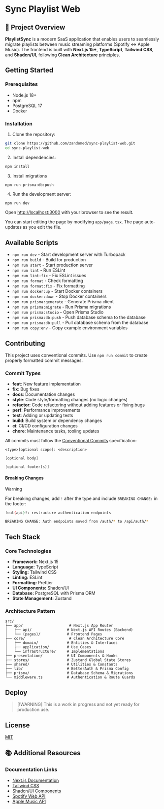 # Sync Playlist Web

## 🎯 Project Overview

**PlaylistSync** is a modern SaaS application that enables users to seamlessly migrate playlists between music streaming platforms (Spotify ↔ Apple Music). The frontend is built with **Next.js 15+**, **TypeScript**, **Tailwind CSS**, and **Shadcn/UI**, following **Clean Architecture** principles.

## Getting Started

### Prerequisites

- Node.js 18+
- npm
- PostgreSQL 17
- Docker

### Installation

1. Clone the repository:

```bash
git clone https://github.com/zandomed/sync-playlist-web.git
cd sync-playlist-web
```

2. Install dependencies:

```bash
npm install
```

3. Install migrations

```
npm run prisma:db:push
```

4. Run the development server:

```bash
npm run dev
```

Open [http://localhost:3000](http://localhost:3000) with your browser to see the result.

You can start editing the page by modifying `app/page.tsx`. The page auto-updates as you edit the file.

## Available Scripts

- `npm run dev` - Start development server with Turbopack
- `npm run build` - Build for production
- `npm run start` - Start production server
- `npm run lint` - Run ESLint
- `npm run lint:fix` - Fix ESLint issues
- `npm run format` - Check formatting
- `npm run format:fix` - Fix formatting
- `npm run docker:up` - Start Docker containers
- `npm run docker:down` - Stop Docker containers
- `npm run prisma:generate` - Generate Prisma client
- `npm run prisma:migrate` - Run Prisma migrations
- `npm run prisma:studio` - Open Prisma Studio
- `npm run prisma:db:push` - Push database schema to the database
- `npm run prisma:db:pull` - Pull database schema from the database
- `npm run copy:env` - Copy example environment variables

## Contributing

This project uses conventional commits. Use `npm run commit` to create properly formatted commit messages.

### Commit Types

- **feat**: New feature implementation
- **fix**: Bug fixes
- **docs**: Documentation changes
- **style**: Code style/formatting changes (no logic changes)
- **refactor**: Code refactoring without adding features or fixing bugs
- **perf**: Performance improvements
- **test**: Adding or updating tests
- **build**: Build system or dependency changes
- **ci**: CI/CD configuration changes
- **chore**: Maintenance tasks, tooling updates

All commits must follow the [Conventional Commits](https://www.conventionalcommits.org/) specification:

```
<type>[optional scope]: <description>

[optional body]

[optional footer(s)]
```

#### Breaking Changes

> [!WARNING]
> For breaking changes, add `!` after the type and include `BREAKING CHANGE:` in the footer:
>
> ```bash
> feat(api)!: restructure authentication endpoints
>
> BREAKING CHANGE: Auth endpoints moved from /auth/* to /api/auth/*
> ```

## Tech Stack

### Core Technologies

- **Framework:** Next.js 15
- **Language:** TypeScript
- **Styling:** Tailwind CSS
- **Linting:** ESLint
- **Formatting:** Prettier
- **UI Components:** Shadcn/UI
- **Database:** PostgreSQL with Prisma ORM
- **State Management:** Zustand

### Architecture Pattern

```
src/
├── app/                     # Next.js App Router
│   ├── api/                # Next.js API Routes (Backend)
│   └── (pages)/            # Frontend Pages
├── core/                    # Clean Architecture Core
│   ├── domain/             # Entities & Interfaces
│   ├── application/        # Use Cases
│   └── infrastructure/     # Implementations
├── presentation/           # UI Components & Hooks
├── stores/                 # Zustand Global State Stores
├── shared/                 # Utilities & Constants
├── lib/                    # BetterAuth & Prisma Config
├── prisma/                 # Database Schema & Migrations
└── middleware.ts           # Authentication & Route Guards
```

## Deploy

> [!WARNING] This is a work in progress and not yet ready for production use.

## License

[MIT](https://github.com/zandomed/sync-playlist-web/blob/main/LICENSE)

## 📚 Additional Resources

### Documentation Links

- [Next.js Documentation](https://nextjs.org/docs)
- [Tailwind CSS](https://tailwindcss.com/docs)
- [Shadcn/UI Components](https://ui.shadcn.com)
- [Spotify Web API](https://developer.spotify.com/documentation/web-api)
- [Apple Music API](https://developer.apple.com/documentation/applemusicapi)
